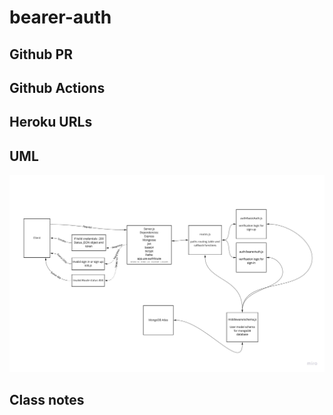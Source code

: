 # bearer-auth

## Github PR


## Github Actions


## Heroku URLs


## UML
![](/assets/Lab07UML.jpg)

## Class notes
